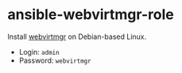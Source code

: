 # ansible-webvirtmgr-role

Install [webvirtmgr](https://github.com/retspen/webvirtmgr) on Debian-based Linux.

* Login: `admin`
* Password: `webvirtmgr`

